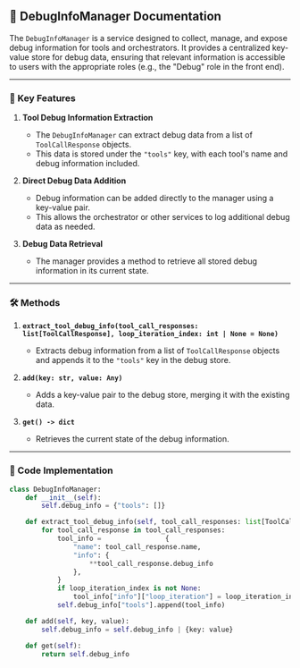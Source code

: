 ## 📘 DebugInfoManager Documentation

The `DebugInfoManager` is a service designed to collect, manage, and expose debug information for tools and orchestrators. It provides a centralized key-value store for debug data, ensuring that relevant information is accessible to users with the appropriate roles (e.g., the "Debug" role in the front end).

---

### 🔑 Key Features

1. **Tool Debug Information Extraction**  
   - The `DebugInfoManager` can extract debug data from a list of `ToolCallResponse` objects.  
   - This data is stored under the `"tools"` key, with each tool's name and debug information included.

2. **Direct Debug Data Addition**  
   - Debug information can be added directly to the manager using a key-value pair.  
   - This allows the orchestrator or other services to log additional debug data as needed.

3. **Debug Data Retrieval**  
   - The manager provides a method to retrieve all stored debug information in its current state.

---

### 🛠️ Methods

1. **`extract_tool_debug_info(tool_call_responses: list[ToolCallResponse], loop_iteration_index: int | None = None)`**  
   - Extracts debug information from a list of `ToolCallResponse` objects and appends it to the `"tools"` key in the debug store.

2. **`add(key: str, value: Any)`**  
   - Adds a key-value pair to the debug store, merging it with the existing data.

3. **`get() -> dict`**  
   - Retrieves the current state of the debug information.

---

### 🔄 Code Implementation

```python
class DebugInfoManager:
    def __init__(self):
        self.debug_info = {"tools": []}

    def extract_tool_debug_info(self, tool_call_responses: list[ToolCallResponse], loop_iteration_index: int | None = None):
        for tool_call_response in tool_call_responses:
            tool_info =                {
                "name": tool_call_response.name,
                "info": {
                    **tool_call_response.debug_info
                },
            }
            if loop_iteration_index is not None:
                tool_info["info"]["loop_iteration"] = loop_iteration_index
            self.debug_info["tools"].append(tool_info)

    def add(self, key, value):
        self.debug_info = self.debug_info | {key: value}

    def get(self):
        return self.debug_info
```
